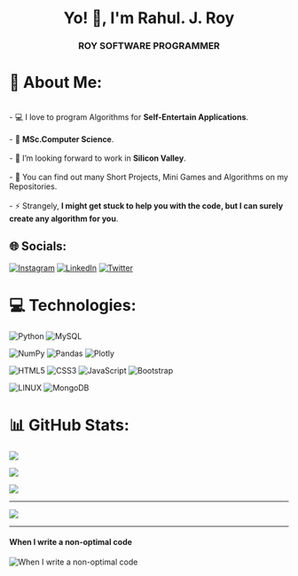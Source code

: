 <h1 align="center">Yo! 👋, I'm Rahul. J. Roy</h1>
<h3 align="center">ROY SOFTWARE PROGRAMMER</h3>


# 💫 About Me:
<br>- 💻 I love to program Algorithms for **Self-Entertain Applications**.<br><br>- 🌱 **MSc.Computer Science**.<br><br>- 👯 I’m looking forward to work in **Silicon Valley**.<br><br>- 👨‍ You can find out many Short Projects, Mini Games and Algorithms on my Repositories. <br><br>- ⚡ Strangely, **I might get stuck to help you with the code, but I can surely create any algorithm for you**.<br>


## 🌐 Socials:
[![Instagram](https://img.shields.io/badge/Instagram-%23E4405F.svg?logo=Instagram&logoColor=white)](https://instagram.com/never.gives_up.roy_74) [![LinkedIn](https://img.shields.io/badge/LinkedIn-%230077B5.svg?logo=linkedin&logoColor=white)](https://linkedin.com/in/rahulroy74) [![Twitter](https://img.shields.io/badge/Twitter-%231DA1F2.svg?logo=Twitter&logoColor=white)](https://twitter.com/nevergivesuproy) 

# 💻 Technologies:
![Python](https://img.shields.io/badge/python-3670A0?style=for-the-badge&logo=python&logoColor=ffdd54)
![MySQL](https://img.shields.io/badge/mysql-%2300f.svg?style=for-the-badge&logo=mysql&logoColor=white) 

![NumPy](https://img.shields.io/badge/numpy-%23013243.svg?style=for-the-badge&logo=numpy&logoColor=white) 
![Pandas](https://img.shields.io/badge/pandas-%23150458.svg?style=for-the-badge&logo=pandas&logoColor=white) 
![Plotly](https://img.shields.io/badge/Plotly-%233F4F75.svg?style=for-the-badge&logo=plotly&logoColor=white) 

![HTML5](https://img.shields.io/badge/html5-%23E34F26.svg?style=for-the-badge&logo=html5&logoColor=white) 
![CSS3](https://img.shields.io/badge/css3-%231572B6.svg?style=for-the-badge&logo=css3&logoColor=white)
![JavaScript](https://img.shields.io/badge/javascript-%23323330.svg?style=for-the-badge&logo=javascript&logoColor=%23F7DF1E) 
![Bootstrap](https://img.shields.io/badge/bootstrap-%23563D7C.svg?style=for-the-badge&logo=bootstrap&logoColor=white)

![LINUX](https://img.shields.io/badge/Linux-FCC624?style=for-the-badge&logo=linux&logoColor=black) 
![MongoDB](https://img.shields.io/badge/MongoDB-%234ea94b.svg?style=for-the-badge&logo=mongodb&logoColor=white) 

# 📊 GitHub Stats:

![](https://github-readme-stats.vercel.app/api?username=rahulroy-rsp&theme=radical&hide_border=false&include_all_commits=false&count_private=false)<br/>

![](https://github-readme-streak-stats.herokuapp.com/?user=rahulroy-rsp&theme=radical&hide_border=false)<br/>

![](https://github-readme-stats.vercel.app/api/top-langs/?username=rahulroy-rsp&theme=radical&hide_border=false&include_all_commits=false&count_private=false&layout=compact)

---
[![](https://visitcount.itsvg.in/api?id=rahulroy-rsp&icon=2&color=5)](https://visitcount.itsvg.in)

--- 

#### When I write a non-optimal code
![When I write a non-optimal code](https://github.com/RahulRoy-rsp/RahulRoy-rsp/assets/91940155/e1013931-02b3-4d17-acdf-6558841ea7fc)
